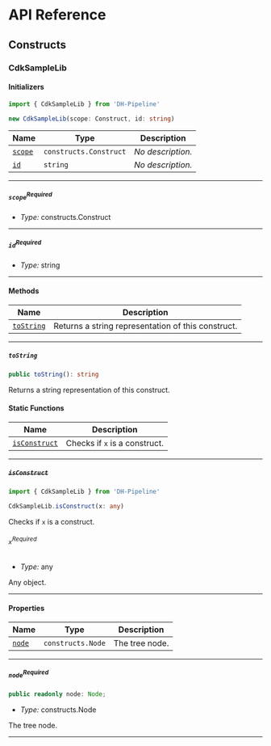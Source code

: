 # API Reference <a name="API Reference" id="api-reference"></a>

## Constructs <a name="Constructs" id="Constructs"></a>

### CdkSampleLib <a name="CdkSampleLib" id="DH-Pipeline.CdkSampleLib"></a>

#### Initializers <a name="Initializers" id="DH-Pipeline.CdkSampleLib.Initializer"></a>

```typescript
import { CdkSampleLib } from 'DH-Pipeline'

new CdkSampleLib(scope: Construct, id: string)
```

| **Name** | **Type** | **Description** |
| --- | --- | --- |
| <code><a href="#DH-Pipeline.CdkSampleLib.Initializer.parameter.scope">scope</a></code> | <code>constructs.Construct</code> | *No description.* |
| <code><a href="#DH-Pipeline.CdkSampleLib.Initializer.parameter.id">id</a></code> | <code>string</code> | *No description.* |

---

##### `scope`<sup>Required</sup> <a name="scope" id="DH-Pipeline.CdkSampleLib.Initializer.parameter.scope"></a>

- *Type:* constructs.Construct

---

##### `id`<sup>Required</sup> <a name="id" id="DH-Pipeline.CdkSampleLib.Initializer.parameter.id"></a>

- *Type:* string

---

#### Methods <a name="Methods" id="Methods"></a>

| **Name** | **Description** |
| --- | --- |
| <code><a href="#DH-Pipeline.CdkSampleLib.toString">toString</a></code> | Returns a string representation of this construct. |

---

##### `toString` <a name="toString" id="DH-Pipeline.CdkSampleLib.toString"></a>

```typescript
public toString(): string
```

Returns a string representation of this construct.

#### Static Functions <a name="Static Functions" id="Static Functions"></a>

| **Name** | **Description** |
| --- | --- |
| <code><a href="#DH-Pipeline.CdkSampleLib.isConstruct">isConstruct</a></code> | Checks if `x` is a construct. |

---

##### ~~`isConstruct`~~ <a name="isConstruct" id="DH-Pipeline.CdkSampleLib.isConstruct"></a>

```typescript
import { CdkSampleLib } from 'DH-Pipeline'

CdkSampleLib.isConstruct(x: any)
```

Checks if `x` is a construct.

###### `x`<sup>Required</sup> <a name="x" id="DH-Pipeline.CdkSampleLib.isConstruct.parameter.x"></a>

- *Type:* any

Any object.

---

#### Properties <a name="Properties" id="Properties"></a>

| **Name** | **Type** | **Description** |
| --- | --- | --- |
| <code><a href="#DH-Pipeline.CdkSampleLib.property.node">node</a></code> | <code>constructs.Node</code> | The tree node. |

---

##### `node`<sup>Required</sup> <a name="node" id="DH-Pipeline.CdkSampleLib.property.node"></a>

```typescript
public readonly node: Node;
```

- *Type:* constructs.Node

The tree node.

---





